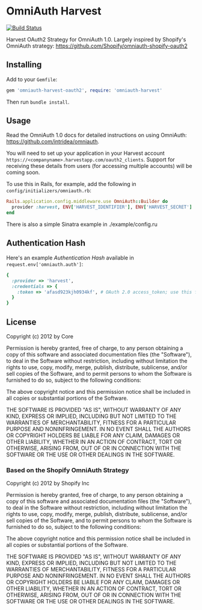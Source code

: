 # OmniAuth Harvest

[![Build Status](https://secure.travis-ci.org/corewebdesign/omniauth-harvest.png?branch=master)](http://travis-ci.org/corewebdesign/omniauth-harvest)

Harvest OAuth2 Strategy for OmniAuth 1.0. Largely inspired by Shopify's OmniAuth strategy: https://github.com/Shopify/omniauth-shopify-oauth2

## Installing

Add to your `Gemfile`:

```ruby
gem 'omniauth-harvest-oauth2', require: 'omniauth-harvest'
```

Then run `bundle install`.

## Usage

Read the OmniAuth 1.0 docs for detailed instructions on using OmniAuth: https://github.com/intridea/omniauth.

You will need to set up your application in your Harvest account `https://<companyname>.harvestapp.com/oauth2_clients`. Support for receiving these details from users (for accessing multiple accounts) will be coming soon.

To use this in Rails, for example, add the following in `config/initializers/omniauth.rb`:

```ruby
Rails.application.config.middleware.use OmniAuth::Builder do
  provider :harvest, ENV['HARVEST_IDENTIFIER'], ENV['HARVEST_SECRET']
end
```

There is also a simple Sinatra example in ./example/config.ru

## Authentication Hash

Here's an example *Authentication Hash* available in `request.env['omniauth.auth']`:

```ruby
{
  :provider => 'harvest',
  :credentials => {
    :token => 'afasd923kjh0934kf', # OAuth 2.0 access_token; use this for authenticating API requests
  }
}
```

## License
Copyright (c) 2012 by Core

Permission is hereby granted, free of charge, to any person obtaining a copy of this software and associated documentation files (the "Software"), to deal in the Software without restriction, including without limitation the rights to use, copy, modify, merge, publish, distribute, sublicense, and/or sell copies of the Software, and to permit persons to whom the Software is furnished to do so, subject to the following conditions:

The above copyright notice and this permission notice shall be included in all copies or substantial portions of the Software.

THE SOFTWARE IS PROVIDED "AS IS", WITHOUT WARRANTY OF ANY KIND, EXPRESS OR IMPLIED, INCLUDING BUT NOT LIMITED TO THE WARRANTIES OF MERCHANTABILITY, FITNESS FOR A PARTICULAR PURPOSE AND NONINFRINGEMENT. IN NO EVENT SHALL THE AUTHORS OR COPYRIGHT HOLDERS BE LIABLE FOR ANY CLAIM, DAMAGES OR OTHER LIABILITY, WHETHER IN AN ACTION OF CONTRACT, TORT OR OTHERWISE, ARISING FROM, OUT OF OR IN CONNECTION WITH THE SOFTWARE OR THE USE OR OTHER DEALINGS IN THE SOFTWARE.

### Based on the Shopify OmniAuth Strategy
Copyright (c) 2012 by Shopify Inc

Permission is hereby granted, free of charge, to any person obtaining a copy of this software and associated documentation files (the "Software"), to deal in the Software without restriction, including without limitation the rights to use, copy, modify, merge, publish, distribute, sublicense, and/or sell copies of the Software, and to permit persons to whom the Software is furnished to do so, subject to the following conditions:

The above copyright notice and this permission notice shall be included in all copies or substantial portions of the Software.

THE SOFTWARE IS PROVIDED "AS IS", WITHOUT WARRANTY OF ANY KIND, EXPRESS OR IMPLIED, INCLUDING BUT NOT LIMITED TO THE WARRANTIES OF MERCHANTABILITY, FITNESS FOR A PARTICULAR PURPOSE AND NONINFRINGEMENT. IN NO EVENT SHALL THE AUTHORS OR COPYRIGHT HOLDERS BE LIABLE FOR ANY CLAIM, DAMAGES OR OTHER LIABILITY, WHETHER IN AN ACTION OF CONTRACT, TORT OR OTHERWISE, ARISING FROM, OUT OF OR IN CONNECTION WITH THE SOFTWARE OR THE USE OR OTHER DEALINGS IN THE SOFTWARE.
